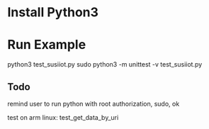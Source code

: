 
# Install Python3

# Run Example
python3 test_susiiot.py
sudo python3 -m unittest -v test_susiiot.py


## Todo
remind user to run python with root authorization, sudo, ok

test on arm linux:
test_get_data_by_uri